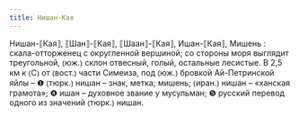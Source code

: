 ```yaml
---
title: Нишан-Кая
---
```


Нишан-⟦Кая⟧, ⟦Шан⟧-⟦Кая⟧, ⟦Шаан⟧-⟦Кая⟧, Ишан-⟦Кая⟧, Мишень
: скала-отторженец с округленной вершиной; со стороны моря выглядит треугольной, ⦅юж.⦆ склон отвесный, голый, остальные лесистые. В 2,5 км к ⦅С⦆ от ⦅вост.⦆ части Симеиза, под ⦅юж.⦆ бровкой Ай-Петринской яйлы – ❶ ⦅тюрк.⦆ нишан – знак, метка; мишень; ⦅иран.⦆ нишан – «ханская грамота»; ❹ ишан – духовное звание у мусульман; ❺ русский перевод одного из значений ⦅тюрк.⦆ нишан. 
